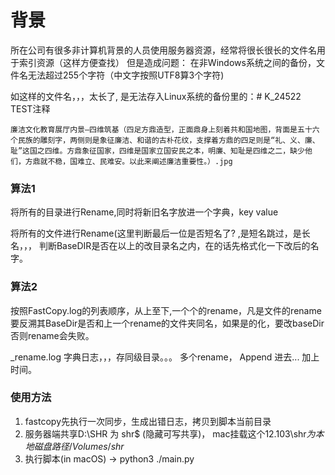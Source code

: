 
# 背景

所在公司有很多非计算机背景的人员使用服务器资源，经常将很长很长的文件名用于索引资源（这样方便查找）
但是造成问题： 在非Windows系统之间的备份，文件名无法超过255个字符（中文字按照UTF8算3个字符)

如这样的文件名，，，太长了, 是无法存入Linux系统的备份里的：# K_24522 TEST注释	

```
廉洁文化教育展厅内景—四维筑基（四足方鼎造型，正面鼎身上刻着共和国地图，背面是五十六个民族的雕刻字，两侧则是象征廉洁、和谐的古朴花纹，支撑着方鼎的四足则是“礼、义、廉、耻”这国之四维。方鼎象征国家，四维是国家立国安民之本，明廉、知耻是四维之二，缺少他们，方鼎就不稳，国难立、民难安。以此来阐述廉洁重要性。）.jpg
```



### 算法1

将所有的目录进行Rename,同时将新旧名字放进一个字典，key value

将所有的文件进行Rename(这里判断最后一位是否短名了? ,是短名跳过，是长名，，， 判断BaseDIR是否在以上的改目录名之内，在的话先格式化一下改后的名字。



### 算法2

按照FastCopy.log的列表顺序，从上至下,一个个的rename，凡是文件的rename要反溯其BaseDir是否和上一个rename的文件夹同名，如果是的化，要改baseDir否则rename会失败。

_rename.log 字典日志，，，存同级目录。。。 多个rename， Append 进去... 加上时间。



### 使用方法

1. fastcopy先执行一次同步，生成出错日志，拷贝到脚本当前目录
2. 服务器端共享D:\SHR 为  shr$ (隐藏可写共享)， mac挂载这个12.103\shr$为本地磁盘路径 /Volumes/shr$
3. 执行脚本(in macOS)  →  python3 ./main.py
